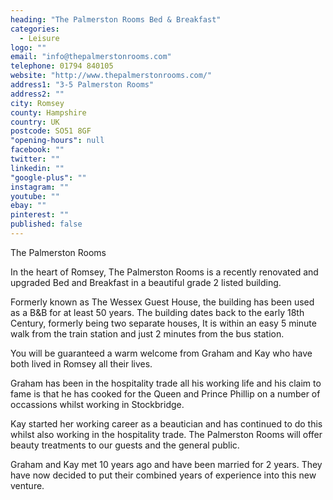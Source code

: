 ```yaml
---
heading: "The Palmerston Rooms Bed & Breakfast"
categories: 
  - Leisure
logo: ""
email: "info@thepalmerstonrooms.com"
telephone: 01794 840105
website: "http://www.thepalmerstonrooms.com/"
address1: "3-5 Palmerston Rooms"
address2: ""
city: Romsey
county: Hampshire
country: UK
postcode: SO51 8GF
"opening-hours": null
facebook: ""
twitter: ""
linkedin: ""
"google-plus": ""
instagram: ""
youtube: ""
ebay: ""
pinterest: ""
published: false
---
```


The Palmerston Rooms

In the heart of Romsey, The Palmerston Rooms is a recently renovated and upgraded Bed and Breakfast in a beautiful grade 2 listed building.

Formerly known as The Wessex Guest House, the building has been used as a B&B for at least 50 years. The building dates back to the early 18th Century, formerly being two separate houses, It is within an easy 5 minute walk from the train station and just 2 minutes from the bus station.

You will be guaranteed a warm welcome from Graham and Kay who have both lived in Romsey all their lives.

Graham has been in the hospitality trade all his working life and his claim to fame is that he has cooked for the Queen and Prince Phillip on a number of occassions whilst working in Stockbridge.

Kay started her working career as a beautician and has continued to do this whilst also working in the hospitality trade. The Palmerston Rooms will offer beauty treatments to our guests and the general public.

Graham and Kay met 10 years ago and have been married for 2 years. They have now decided to put their combined years of experience into this new venture.